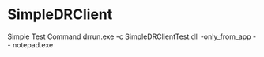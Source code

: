 # SimpleDRClient
Simple Test Command
  drrun.exe -c SimpleDRClientTest.dll -only_from_app -- notepad.exe
